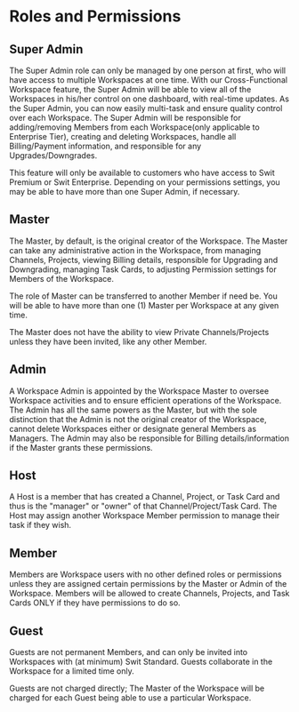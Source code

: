 # Roles and Permissions

 Super Admin
-----------

 The Super Admin role can only be managed by one person at first, who will have access to multiple Workspaces at one time. With our Cross-Functional Workspace feature, the Super Admin will be able to view all of the Workspaces in his/her control on one dashboard, with real-time updates. As the Super Admin, you can now easily multi-task and ensure quality control over each Workspace. The Super Admin will be responsible for adding/removing Members from each Workspace(only applicable to Enterprise Tier), creating and deleting Workspaces, handle all Billing/Payment information, and responsible for any Upgrades/Downgrades.

 This feature will only be available to customers who have access to Swit Premium or Swit Enterprise. Depending on your permissions settings, you may be able to have more than one Super Admin, if necessary.

 Master
------

 The Master, by default, is the original creator of the Workspace. The Master can take any administrative action in the Workspace, from managing Channels, Projects, viewing Billing details, responsible for Upgrading and Downgrading, managing Task Cards, to adjusting Permission settings for Members of the Workspace.

 The role of Master can be transferred to another Member if need be. You will be able to have more than one (1) Master per Workspace at any given time.

 The Master does not have the ability to view Private Channels/Projects unless they have been invited, like any other Member.

 Admin
-----

 A Workspace Admin is appointed by the Workspace Master to oversee Workspace activities and to ensure efficient operations of the Workspace. The Admin has all the same powers as the Master, but with the sole distinction that the Admin is not the original creator of the Workspace, cannot delete Workspaces either or designate general Members as Managers. The Admin may also be responsible for Billing details/information if the Master grants these permissions.

 Host
----

 A Host is a member that has created a Channel, Project, or Task Card and thus is the "manager" or "owner" of that Channel/Project/Task Card. The Host may assign another Workspace Member permission to manage their task if they wish.

 Member
------

 Members are Workspace users with no other defined roles or permissions unless they are assigned certain permissions by the Master or Admin of the Workspace. Members will be allowed to create Channels, Projects, and Task Cards ONLY if they have permissions to do so.

 Guest
-----

 Guests are not permanent Members, and can only be invited into Workspaces with (at minimum) Swit Standard. Guests collaborate in the Workspace for a limited time only.

 Guests are not charged directly; The Master of the Workspace will be charged for each Guest being able to use a particular Workspace.

 